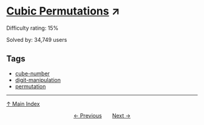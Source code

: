 # [Cubic Permutations](https://projecteuler.net/problem=62) ↗️

Difficulty rating: 15%

Solved by: 34,749 users
## Tags

- [cube-number](../tags/cube-number.md)
- [digit-manipulation](../tags/digit-manipulation.md)
- [permutation](../tags/permutation.md)



---

[↑ Main Index](../README.md)


<div align=center><a href='61.md'>← Previous</a> &nbsp;&nbsp; &nbsp;&nbsp;  <a href='63.md'>Next →</a></div>
